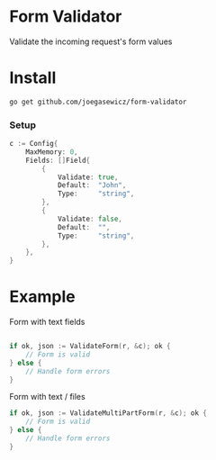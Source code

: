 # Form Validator
Validate the incoming request's form values

# Install
```bash
go get github.com/joegasewicz/form-validator
```

### Setup
```go
c := Config{
    MaxMemory: 0,
    Fields: []Field{
        {
            Validate: true,
            Default:  "John",
            Type:     "string",
        },
        {
            Validate: false,
            Default:  "",
            Type:     "string",
        },
    },
}
```

# Example
Form with text fields
```go

if ok, json := ValidateForm(r, &c); ok {
	// Form is valid
} else {
	// Handle form errors
}
```
Form with text / files
```go
if ok, json := ValidateMultiPartForm(r, &c); ok {
	// Form is valid
} else {
	// Handle form errors
}
```

